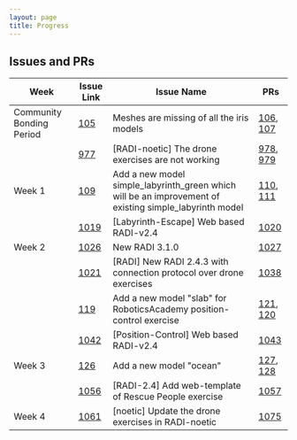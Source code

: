 ```yaml
---
layout: page
title: Progress
---
```


## Issues and PRs

| Week | Issue Link | Issue Name | PRs |
| -----| ---------- | ---------- | -- |
| Community Bonding Period | [105](https://github.com/JdeRobot/drones/issues/105)| Meshes are missing of all the iris models | [106](https://github.com/JdeRobot/drones/pull/106), [107](https://github.com/JdeRobot/drones/pull/107) |
| | [977](https://github.com/JdeRobot/RoboticsAcademy/issues/977)| [RADI-noetic] The drone exercises are not working | [978](https://github.com/JdeRobot/RoboticsAcademy/pull/978), [979](https://github.com/JdeRobot/RoboticsAcademy/pull/979) |
| Week 1 | [109](https://github.com/JdeRobot/drones/issues/109)| Add a new model simple_labyrinth_green which will be an improvement of existing simple_labyrinth model | [110](https://github.com/JdeRobot/drones/pull/110), [111](https://github.com/JdeRobot/drones/pull/111) |
| | [1019](https://github.com/JdeRobot/RoboticsAcademy/issues/1019)| [Labyrinth-Escape] Web based RADI-v2.4 | [1020](https://github.com/JdeRobot/RoboticsAcademy/pull/1020)|
| Week 2 | [1026](https://github.com/JdeRobot/RoboticsAcademy/issues/1026)| New RADI 3.1.0 | [1027](https://github.com/JdeRobot/RoboticsAcademy/pull/1027) |
| | [1021](https://github.com/JdeRobot/RoboticsAcademy/issues/1021)| [RADI] New RADI 2.4.3 with connection protocol over drone exercises | [1038](https://github.com/JdeRobot/RoboticsAcademy/pull/1038)|
| | [119](https://github.com/JdeRobot/drones/issues/119)| Add a new model "slab" for RoboticsAcademy position-control exercise | [121](https://github.com/JdeRobot/drones/pull/121), [120](https://github.com/JdeRobot/drones/pull/120)|
| | [1042](https://github.com/JdeRobot/RoboticsAcademy/issues/1042)| [Position-Control] Web based RADI-v2.4 | [1043](https://github.com/JdeRobot/RoboticsAcademy/pull/1043)|
| Week 3 | [126](https://github.com/JdeRobot/drones/issues/126)| Add a new model "ocean" | [127](https://github.com/JdeRobot/drones/pull/127), [128](https://github.com/JdeRobot/drones/pull/128)|
| | [1056](https://github.com/JdeRobot/RoboticsAcademy/issues/1056)| [RADI-2.4] Add web-template of Rescue People exercise | [1057](https://github.com/JdeRobot/RoboticsAcademy/pull/1057)|
| Week 4 | [1061](https://github.com/JdeRobot/RoboticsAcademy/issues/1061)| [noetic] Update the drone exercises in RADI-noetic | [1075](https://github.com/JdeRobot/RoboticsAcademy/pull/1075)|